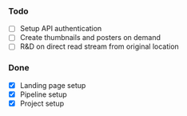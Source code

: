### Todo

- [ ] Setup API authentication
- [ ] Create thumbnails and posters on demand
- [ ] R&D on direct read stream from original location

### Done

- [x] Landing page setup
- [x] Pipeline setup
- [x] Project setup
